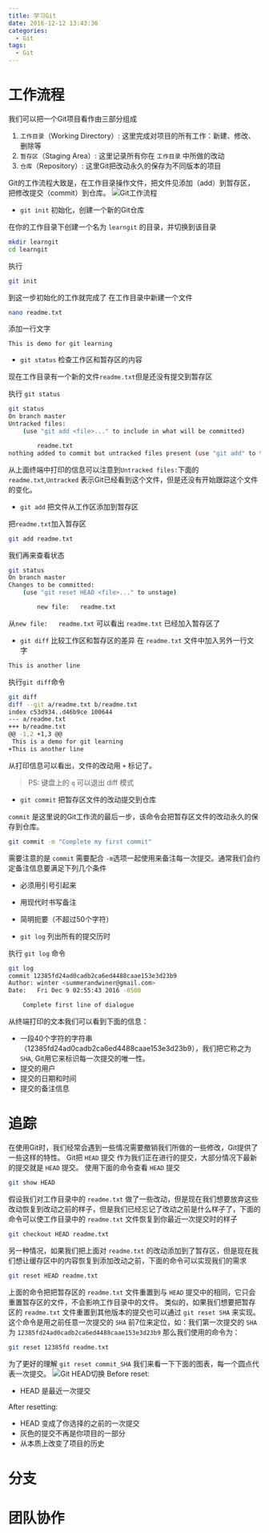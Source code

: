 ```yaml
---
title: 学习Git
date: 2016-12-12 13:43:36
categories:
  - Git
tags:
  - Git
---
```


# 工作流程
我们可以把一个Git项目看作由三部分组成
1. `工作目录`（Working Directory）: 这里完成对项目的所有工作：新建、修改、删除等
2. `暂存区`（Staging Area）: 这里记录所有你在 `工作目录` 中所做的改动
3. `仓库`（Repository）: 这里Git把改动永久的保存为不同版本的项目

Git的工作流程大致是，在工作目录操作文件，把文件见添加（add）到暂存区，把修改提交（commit）到仓库。
![Git工作流程](http://sanyecao.qiniudn.com/assets/images/articles/git_workflow.svg)

* `git init` 初始化，创建一个新的Git仓库

在你的工作目录下创建一个名为 `learngit` 的目录，并切换到该目录

```bash
mkdir learngit
cd learngit
```
执行
```bash
git init
```
到这一步初始化的工作就完成了
在工作目录中新建一个文件
```bash
nano readme.txt
```
添加一行文字
```
This is demo for git learning
```

* `git status` 检查工作区和暂存区的内容

现在工作目录有一个新的文件`readme.txt`但是还没有提交到暂存区

执行 `git status`

```bash
git status
On branch master
Untracked files:
	(use "git add <file>..." to include in what will be committed)

		readme.txt
nothing added to commit but untracked files present (use "git add" to track)
```
从上面终端中打印的信息可以注意到`Untracked files:`下面的`readme.txt`,`Untracked` 表示Git已经看到这个文件，但是还没有开始跟踪这个文件的变化。 
* `git add` 把文件从工作区添加到暂存区

把`readme.txt`加入暂存区
```bash
git add readme.txt
```
我们再来查看状态

```bash
git status
On branch master
Changes to be committed:
	(use "git reset HEAD <file>..." to unstage)   

 		new file:   readme.txt  
```	
从`new file:   readme.txt` 可以看出 `readme.txt` 已经加入暂存区了
* `git diff` 比较工作区和暂存区的差异
在 `readme.txt` 文件中加入另外一行文字

```bash
This is another line
```

执行`git diff`命令

```bash
git diff
diff --git a/readme.txt b/readme.txt                        
index c53d934..d46b9ce 100644                               
--- a/readme.txt                                            
+++ b/readme.txt                                            
@@ -1,2 +1,3 @@                                             
 This is a demo for git learning                               
+This is another line  
```
从打印信息可以看出，文件的改动用 `+` 标记了。
> PS: 键盘上的 `q` 可以退出 diff 模式

* `git commit` 把暂存区文件的改动提交到仓库

`commit` 是这里说的Git工作流的最后一步，该命令会把暂存区文件的改动永久的保存到仓库。

```bash
git commit -m "Complete my first commit"
```
需要注意的是 `commit` 需要配合 `-m`选项一起使用来备注每一次提交。通常我们会约定备注信息要满足下列几个条件
* 必须用引号引起来
* 用现代时书写备注
* 简明扼要（不超过50个字符）

* `git log` 列出所有的提交历时

执行 `git log` 命令

```bash
git log
commit 12385fd24ad0cadb2ca6ed4488caae153e3d23b9
Author: winter <summerandwiner@gmail.com>
Date:   Fri Dec 9 02:55:43 2016 -0500  

	Complete first line of dialogue  
```
从终端打印的文本我们可以看到下面的信息：
* 一段40个字符的字符串（12385fd24ad0cadb2ca6ed4488caae153e3d23b9），我们把它称之为 `SHA`, Git用它来标识每一次提交的唯一性。
* 提交的用户
* 提交的日期和时间
* 提交的备注信息

# 追踪
在使用Git时，我们经常会遇到一些情况需要撤销我们所做的一些修改，Git提供了一些这样的特性。
Git把 `HEAD` 提交 作为我们正在进行的提交，大部分情况下最新的提交就是 `HEAD` 提交。
使用下面的命令查看 `HEAD` 提交
```bash
git show HEAD
```
假设我们对工作目录中的 `readme.txt` 做了一些改动，但是现在我们想要放弃这些改动恢复到改动之前的样子，但是我们已经忘记了改动之前是什么样子了，下面的命令可以使工作目录中的 `readme.txt` 文件恢复到你最近一次提交时的样子

```bash
git checkout HEAD readme.txt
```
另一种情况，如果我们把上面对 `readme.txt` 的改动添加到了暂存区，但是现在我们想让缓存区中的内容恢复到添加改动之前，下面的命令可以实现我们的需求

```bash
git reset HEAD readme.txt
```
上面的命令把把暂存区的 `readme.txt` 文件重置到与 `HEAD` 提交中的相同，它只会重置暂存区的文件，不会影响工作目录中的文件。
类似的，如果我们想要把暂存区的 `readme.txt` 文件重置到其他版本的提交也可以通过 `git reset SHA` 来实现。这个命令是用之前任意一次提交的 `SHA` 前7位来定位，如：我们第一次提交的 `SHA` 为 `12385fd24ad0cadb2ca6ed4488caae153e3d23b9` 那么我们使用的命令为：
```bash
git reset 12385fd readme.txt
```
为了更好的理解 `git reset commit_SHA` 我们来看一下下面的图表，每一个圆点代表一次提交。
![Git HEAD切换](http://sanyecao.qiniudn.com/assets/images/articles/git-diagram-3.svg)
Before reset:
* HEAD 是最近一次提交

After resetting:
* HEAD 变成了你选择的之前的一次提交
* 灰色的提交不再是你项目的一部分
* 从本质上改变了项目的历史

# 分支

# 团队协作
